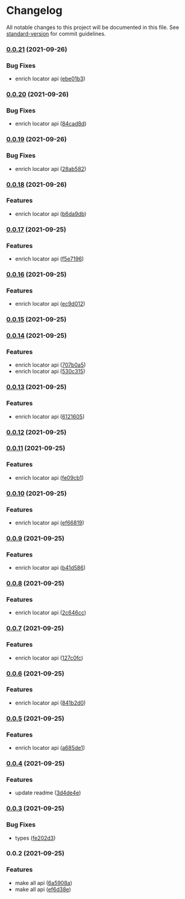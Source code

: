 # Changelog

All notable changes to this project will be documented in this file. See [standard-version](https://github.com/conventional-changelog/standard-version) for commit guidelines.

### [0.0.21](https://github.com/IgorBabkin/react-clean-reactive-architecture/compare/v0.0.20...v0.0.21) (2021-09-26)


### Bug Fixes

* enrich locator api ([ebe01b3](https://github.com/IgorBabkin/react-clean-reactive-architecture/commit/ebe01b346641f2ef82e174ff8eabaf4457963728))

### [0.0.20](https://github.com/IgorBabkin/react-clean-reactive-architecture/compare/v0.0.19...v0.0.20) (2021-09-26)


### Bug Fixes

* enrich locator api ([84cad8d](https://github.com/IgorBabkin/react-clean-reactive-architecture/commit/84cad8d25c1bb1a8399e537a8efcde1e3e74cdde))

### [0.0.19](https://github.com/IgorBabkin/react-clean-reactive-architecture/compare/v0.0.18...v0.0.19) (2021-09-26)


### Bug Fixes

* enrich locator api ([28ab582](https://github.com/IgorBabkin/react-clean-reactive-architecture/commit/28ab5827c12c9a6909ddb81cd6ea84ac6d97aa6f))

### [0.0.18](https://github.com/IgorBabkin/react-clean-reactive-architecture/compare/v0.0.17...v0.0.18) (2021-09-26)


### Features

* enrich locator api ([b6da9db](https://github.com/IgorBabkin/react-clean-reactive-architecture/commit/b6da9db0570233e7d2453595ea1248bc17e659bc))

### [0.0.17](https://github.com/IgorBabkin/react-clean-reactive-architecture/compare/v0.0.16...v0.0.17) (2021-09-25)


### Features

* enrich locator api ([f5e7196](https://github.com/IgorBabkin/react-clean-reactive-architecture/commit/f5e719667384d3c51a6577deb1b11e2452d73850))

### [0.0.16](https://github.com/IgorBabkin/react-clean-reactive-architecture/compare/v0.0.15...v0.0.16) (2021-09-25)


### Features

* enrich locator api ([ec9d012](https://github.com/IgorBabkin/react-clean-reactive-architecture/commit/ec9d0128dbab3da1fe34904a9b728a79d1e374ba))

### [0.0.15](https://github.com/IgorBabkin/react-clean-reactive-architecture/compare/v0.0.14...v0.0.15) (2021-09-25)

### [0.0.14](https://github.com/IgorBabkin/react-clean-reactive-architecture/compare/v0.0.13...v0.0.14) (2021-09-25)


### Features

* enrich locator api ([707b0a5](https://github.com/IgorBabkin/react-clean-reactive-architecture/commit/707b0a57ca090dbcc7a329bd47c3c33d076fd07f))
* enrich locator api ([530c315](https://github.com/IgorBabkin/react-clean-reactive-architecture/commit/530c3150670ac8f071ab2a69136395441cb4bb70))

### [0.0.13](https://github.com/IgorBabkin/react-clean-reactive-architecture/compare/v0.0.12...v0.0.13) (2021-09-25)


### Features

* enrich locator api ([6121605](https://github.com/IgorBabkin/react-clean-reactive-architecture/commit/612160566252cb2d15b32b41353356da2a8a35fc))

### [0.0.12](https://github.com/IgorBabkin/react-clean-reactive-architecture/compare/v0.0.11...v0.0.12) (2021-09-25)

### [0.0.11](https://github.com/IgorBabkin/react-clean-reactive-architecture/compare/v0.0.10...v0.0.11) (2021-09-25)


### Features

* enrich locator api ([fe09cb1](https://github.com/IgorBabkin/react-clean-reactive-architecture/commit/fe09cb11e89a3cada7a4d65dd4d220fc9a4f9b8b))

### [0.0.10](https://github.com/IgorBabkin/react-clean-reactive-architecture/compare/v0.0.9...v0.0.10) (2021-09-25)


### Features

* enrich locator api ([ef66819](https://github.com/IgorBabkin/react-clean-reactive-architecture/commit/ef6681913289b24895c334c3c80ba3a64a2cc6e1))

### [0.0.9](https://github.com/IgorBabkin/react-clean-reactive-architecture/compare/v0.0.8...v0.0.9) (2021-09-25)


### Features

* enrich locator api ([b41d586](https://github.com/IgorBabkin/react-clean-reactive-architecture/commit/b41d586f5ea2b49e4824af4cef0851255dec88b5))

### [0.0.8](https://github.com/IgorBabkin/react-clean-reactive-architecture/compare/v0.0.7...v0.0.8) (2021-09-25)


### Features

* enrich locator api ([2c646cc](https://github.com/IgorBabkin/react-clean-reactive-architecture/commit/2c646ccb38ac264365835f160005c44faca8118f))

### [0.0.7](https://github.com/IgorBabkin/react-clean-reactive-architecture/compare/v0.0.6...v0.0.7) (2021-09-25)


### Features

* enrich locator api ([127c0fc](https://github.com/IgorBabkin/react-clean-reactive-architecture/commit/127c0fcbf0753931c3405d4f04b2a82167510e00))

### [0.0.6](https://github.com/IgorBabkin/react-clean-reactive-architecture/compare/v0.0.5...v0.0.6) (2021-09-25)


### Features

* enrich locator api ([841b2d0](https://github.com/IgorBabkin/react-clean-reactive-architecture/commit/841b2d0494720d8269532c438cf193e9ff3c65b9))

### [0.0.5](https://github.com/IgorBabkin/react-clean-reactive-architecture/compare/v0.0.4...v0.0.5) (2021-09-25)


### Features

* enrich locator api ([a685de1](https://github.com/IgorBabkin/react-clean-reactive-architecture/commit/a685de1d15521e00311a24a6a61252c79bac3311))

### [0.0.4](https://github.com/IgorBabkin/react-clean-reactive-architecture/compare/v0.0.3...v0.0.4) (2021-09-25)


### Features

* update readme ([3d4de4e](https://github.com/IgorBabkin/react-clean-reactive-architecture/commit/3d4de4efe3755adabeeaef54e360ff9cf41c36ef))

### [0.0.3](https://github.com/IgorBabkin/react-clean-reactive-architecture/compare/v0.0.2...v0.0.3) (2021-09-25)


### Bug Fixes

* types ([fe202d3](https://github.com/IgorBabkin/react-clean-reactive-architecture/commit/fe202d30d624de6edb0f651f619af4e5a64a6f37))

### 0.0.2 (2021-09-25)


### Features

* make all api ([6a5908a](https://github.com/IgorBabkin/react-clean-reactive-architecture/commit/6a5908a32230bdadc880e809a53c77d82855fcb9))
* make all api ([ef6d38e](https://github.com/IgorBabkin/react-clean-reactive-architecture/commit/ef6d38e000dd15c3c0ccd5cabb60e5057afd3a50))
